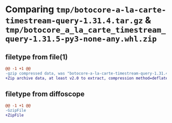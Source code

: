 # Comparing `tmp/botocore-a-la-carte-timestream-query-1.31.4.tar.gz` & `tmp/botocore_a_la_carte_timestream_query-1.31.5-py3-none-any.whl.zip`

## filetype from file(1)

```diff
@@ -1 +1 @@
-gzip compressed data, was "botocore-a-la-carte-timestream-query-1.31.4.tar", last modified: Tue Jul 18 01:55:35 2023, max compression
+Zip archive data, at least v2.0 to extract, compression method=deflate
```

## filetype from diffoscope

```diff
@@ -1 +1 @@
-GzipFile
+ZipFile
```

